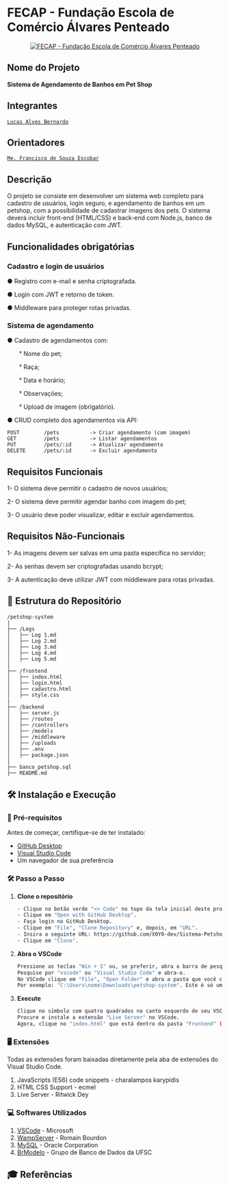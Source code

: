 # FECAP - Fundação Escola de Comércio Álvares Penteado

<p align="center">
<a href= "https://www.fecap.br/"><img src="https://encrypted-tbn0.gstatic.com/images?q=tbn:ANd9GcRhZPrRa89Kma0ZZogxm0pi-tCn_TLKeHGVxywp-LXAFGR3B1DPouAJYHgKZGV0XTEf4AE&usqp=CAU" alt="FECAP - Fundação Escola de Comércio Álvares Penteado" border="0"></a>
</p>

## Nome do Projeto

<p><strong>Sistema de Agendamento de Banhos em Pet Shop</strong></p>

## Integrantes

<a href="https://www.linkedin.com/in/lucas-alves-bernardo-093871252?utm_source=share&utm_campaign=share_via&utm_content=profile&utm_medium=android_app">`Lucas Alves Bernardo`</a>

## Orientadores

<a href="https://www.linkedin.com/in/francisco-escobar/">`Me. Francisco de Souza Escobar`</a>

## Descrição

<p>O projeto se consiste em desenvolver um sistema web completo para cadastro de usuários, login seguro, e agendamento de banhos em um petshop, com a possibilidade de cadastrar imagens dos pets. O sistema deverá incluir front-end (HTML/CSS) e back-end com Node.js, banco de dados MySQL, e autenticação com JWT.</p>

## Funcionalidades obrigatórias

### Cadastro e login de usuários
<p>● Registro com e-mail e senha criptografada.</p>
<p>● Login com JWT e retorno de token.</p>
<p>● Middleware para proteger rotas privadas.</p>

### Sistema de agendamento
<p>● Cadastro de agendamentos com:</p>
<p>&emsp;&emsp;° Nome do pet;</p>
<p>&emsp;&emsp;° Raça;</p>
<p>&emsp;&emsp;° Data e horário;</p>
<p>&emsp;&emsp;° Observações;</p>
<p>&emsp;&emsp;° Upload de imagem (obrigatório).</p>
<p>● CRUD completo dos agendamentos via API:</p>

```
POST        /pets          -> Criar agendamento (com imagem) 
GET         /pets          -> Listar agendamentos
PUT         /pets/:id      -> Atualizar agendamento
DELETE      /pets/:id      -> Excluir agendamento
```

## Requisitos Funcionais
<p>1- O sistema deve permitir o cadastro de novos usuários;</p>
<p>2- O sistema deve permitir agendar banho com imagem do pet;</p>
<p>3- O usuário deve poder visualizar, editar e excluir agendamentos.</p>

## Requisitos Não-Funcionais
<p>1- As imagens devem ser salvas em uma pasta específica no servidor;</p>
<p>2- As senhas devem ser criptografadas usando bcrypt;</p>
<p>3- A autenticação deve utilizar JWT com middleware para rotas privadas.</p>

## 📂 **Estrutura do Repositório**

```
/petshop-system
|
├── /Logs
│   ├── Log 1.md
│   ├── Log 2.md
│   ├── Log 3.md
│   ├── Log 4.md
│   ├── Log 5.md
|
├── /frontend
│   ├── index.html
│   ├── login.html
│   ├── cadastro.html
│   ├── style.css
|
├── /backend
│   ├── server.js
│   ├── /routes
│   ├── /controllers
│   ├── /models
│   ├── /middleware
│   ├── /uploads
│   ├── .env
│   ├── package.json
|
├── banco_petshop.sql
├── README.md
```

## 🛠 Instalação e Execução

### 🔧 Pré-requisitos
Antes de começar, certifique-se de ter instalado:
- [GitHub Desktop](https://desktop.github.com/download/)
- [Visual Studio Code](https://code.visualstudio.com/)
- Um navegador de sua preferência

### 🛠️ Passo a Passo

1. **Clone o repositório**
   ```sh
   - Clique no botão verde "<> Code" no topo da tela inicial deste projeto.
   - Clique em "Open with GitHub Desktop".
   - Faça login no GitHub Desktop.
   - Clique em "File", "Clone Repository" e, depois, em "URL".
   - Insira a seguinte URL: https://github.com/X0Y0-dev/Sistema-Petshop.git
   - Clique em "Clone".
   ```
2. **Abra o VSCode**
   ```sh
   Pressione as teclas "Win + S" ou, se preferir, abra a barra de pesquisa windows manualmente.
   Pesquise por "vscode" ou "Visual Studio Code" e abra-o.
   No VSCode clique em "File", "Open Folder" e abra a pasta que você clonou no caminho que você escolheu.
   Por exemplo: "C:\Users\nome\Downloads\petshop-system". Este é só um exemplo, você precisa encontrar onde você salvou.
   ```
3. **Execute**
   ```sh
   Clique no símbolo com quatro quadrados no canto esquerdo de seu VSCode para abrir a barra de pesquisa de extensões.
   Procure e instale a extensão "Live Server" no VSCode.
   Agora, clique no "index.html" que está dentro da pasta "Frontend" (em src) e, depois, clique em "Go Live".
   ```

### 🖥 Extensões
Todas as extensões foram baixadas diretamente pela aba de extensões do Visual Studio Code.
1. JavaScripts (ES6) code snippets - charalampos karypidis
2. HTML CSS Support - ecmel
3. Live Server - Ritwick Dey

### 💻 Softwares Utilizados
1. <a href="https://code.visualstudio.com/">VSCode</a> - Microsoft
2. <a href="https://wampserver.aviatechno.net/?lang=en=">WampServer</a> - Romain Bourdon
3. <a href="https://www.mysql.com/">MySQL</a> - Oracle Corporation
4. <a href="https://www.brmodeloweb.com/lang/pt-br/index.html">BrModelo</a> - Grupo de Banco de Dados da UFSC

## 🎓 Referências

